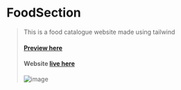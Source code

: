 # FoodSection
> This is a food catalogue website made using tailwind
> #### [Preview here](https://play.tailwindcss.com/kWmOp3rX8H?layout=preview)
> #### Website [live here](https://play.tailwindcss.com/kWmOp3rX8H)
> ![image](https://user-images.githubusercontent.com/76241066/223527603-28923c5e-21fd-409d-be7e-77c5d7f7371f.png)

